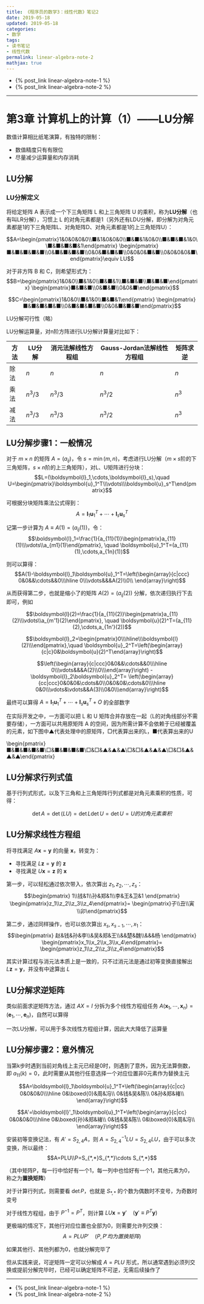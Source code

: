 ```yaml
---
title: 《程序员的数学3：线性代数》笔记2
date: 2019-05-18
updated: 2019-05-18
categories:
- 数学
tags:
- 读书笔记
- 线性代数
permalink: linear-algebra-note-2
mathjax: true
---
```


* {% post_link linear-algebra-note-1 %}
* {% post_link linear-algebra-note-2 %}

----
# 第3章 计算机上的计算（1）——LU分解
数值计算相比纸笔演算，有独特的限制：

- 数值精度只有有限位
- 尽量减少运算量和内存消耗

## LU分解
### LU分解定义
将给定矩阵 A 表示成一个下三角矩阵 L 和上三角矩阵 U 的乘积，称为**LU分解**（也有叫LR分解），习惯上 L 的对角元素都是1（另外还有LDU分解，即分解为对角元素都是1的下三角矩阵L、对角矩阵D、对角元素都是1的上三角矩阵U）：

$$A=\begin{pmatrix}1&0&0&0&0\\■&1&0&0&0\\■&■&1&0&0\\■&■&■&1&0\\■&■&■&■&1\end{pmatrix}
\begin{pmatrix}■&■&■&■&■\\0&■&■&■&■\\0&0&■&■&■\\0&0&0&■&■\\0&0&0&0&■\end{pmatrix}\equiv LU$$

对于非方阵 B 和 C，则希望形式为：
$$B=\begin{pmatrix}1&0&0\\■&1&0\\■&■&1\\■&■&■\\■&■&■\end{pmatrix}
\begin{pmatrix}■&■&■\\0&■&■\\0&0&■\end{pmatrix}$$

$$C=\begin{pmatrix}1&0&0\\■&1&0\\■&■&1\end{pmatrix}
\begin{pmatrix}■&■&■&■&■\\0&■&■&■&■\\0&0&■&■&■\end{pmatrix}$$

LU分解可行性（略）

LU分解运算量，对n阶方阵进行LU分解计算量对比如下：

| 方法  | LU分解 | 消元法解线性方程组 | Gauss-Jordan法解线性方程组 | 矩阵求逆 |
| ------ | ------ | ------ | ------ | ------ |
| 除法 | $n$ | $n$ | $n$ | $n$ |
| 乘法 | $n^3/3$ | $n^3/3$ | $n^3/2$ | $n^3$ |
| 减法 | $n^3/3$ | $n^3/3$ | $n^3/2$ | $n^3$ |

## LU分解步骤1：一般情况
对于 $m×n$ 的矩阵 $A=(a_{ij})$，令 $s=\min(m,n)$，考虑进行LU分解（$m×s$阶的下三角矩阵，$s×n$阶的上三角矩阵），对L、U矩阵进行分块：
$$L=(\boldsymbol{l}_1,\cdots,\boldsymbol{l}_s),\quad U=\begin{pmatrix}\boldsymbol{u}_1^T\\\vdots\\\boldsymbol{u}_s^T\end{pmatrix}$$

可根据分块矩阵乘法公式得到：
$$A=\boldsymbol{l}_1\boldsymbol{u}_1^T+\cdots+\boldsymbol{l}_s\boldsymbol{u}_s^T$$

记第一步计算为 $A\equiv A(1)=(a_{ij}(1))$，令：
$$\boldsymbol{l}_1=\frac{1}{a_{11}(1)}\begin{pmatrix}a_{11}(1)\\\vdots\\a_{m1}(1)\end{pmatrix}, \quad \boldsymbol{u}_1^T=(a_{11}(1),\cdots,a_{1n}(1))$$

则可以算得：
$$A(1)-\boldsymbol{l}_1\boldsymbol{u}_1^T=\left(\begin{array}{c|ccc}
0&0&&\cdots&&0\\\hline 0\\\vdots&&&A(2)\\0\\
\end{array}\right)$$

从而获得第二步，也就是缩小了的矩阵 $A(2)=(a_{ij}(2))$ 分解，依次递归执行下去即可，例如

$$\boldsymbol{l}(2)=\frac{1}{a_{11}(2)}\begin{pmatrix}a_{11}(2)\\\vdots\\a_{m'1}(2)\end{pmatrix}, \quad \boldsymbol{u}(2)^T=(a_{11}(2),\cdots,a_{1n'}(2))$$

$$\boldsymbol{l}_2=\begin{pmatrix}0\\\hline\\\boldsymbol{l}(2)\\\end{pmatrix},\quad \boldsymbol{u}_2^T=\left(\begin{array}{c|c}0&\boldsymbol{u}(2)^T\end{array}\right)$$

$$\left(\begin{array}{c|ccc}0&0&&\cdots&&0\\\hline 0\\\vdots&&&A(2)\\0\\\end{array}\right)
-\boldsymbol{l}_2\boldsymbol{u}_2^T=
\left(\begin{array}{cc|ccc}0&0&0&\cdots&0\\0&0&0&\cdots&0\\\hline 0&0\\\vdots&\vdots&&A(3)\\0&0\\\end{array}\right)$$

最终可以算得 $A=\boldsymbol{l}_1\boldsymbol{u}_1^T+\cdots+\boldsymbol{l}_s\boldsymbol{u}_s^T+O$ 的全部数字

在实际开发之中，一方面可以把 L 和 U 矩阵合并存放在一起（L的对角线部分不需要存储），一方面可以共用原矩阵 A 的空间，因为所需计算不会依赖于已经被覆盖的元素，如下图中▲代表处理中的原矩阵，□代表算出来的L，■代表算出来的U

\begin{pmatrix}■&■&■&■&■\\□&■&■&■&■\\□&□&▲&▲&▲\\□&□&▲&▲&▲\\□&□&▲&▲&▲\end{pmatrix}

## LU分解求行列式值
基于行列式形式，以及下三角和上三角矩阵行列式都是对角元素乘积的性质，可得：

$$\det A = \det(LU) = \det L \det U=\det U=U的对角元素乘积$$

## LU分解求线性方程组
将寻找满足 $A\boldsymbol{x}=\boldsymbol{y}$ 的向量 $\boldsymbol{x}$，转变为：

- 寻找满足 $L\boldsymbol{z}=\boldsymbol{y}$ 的 $\boldsymbol{z}$
- 寻找满足 $U\boldsymbol{x}=\boldsymbol{z}$ 的 $\boldsymbol{x}$

第一步，可以轻松通过依次带入，依次算出 $z_1,z_2,\cdots,z_s$：
$$\begin{pmatrix} 1\\钱&1\\孙&郑&1\\李&王&卫&1 \end{pmatrix}
\begin{pmatrix}z_1\\z_2\\z_3\\z_4\end{pmatrix}=
\begin{pmatrix}子\\丑\\寅\\卯\end{pmatrix}$$

第二步，通过同样操作，也可以依次算出 $x_s,x_{s-1},\cdots,x_1$：
$$\begin{pmatrix} 赵&钱&孙&李\\&吴&郑&王\\&&楚&魏\\&&&杨 \end{pmatrix}
\begin{pmatrix}x_1\\x_2\\x_3\\x_4\end{pmatrix}=
\begin{pmatrix}z_1\\z_2\\z_3\\z_4\end{pmatrix}$$

其实计算过程与消元法本质上是一致的，只不过消元法是通过初等变换直接解出 $L\boldsymbol{z}=\boldsymbol{y}$，并没有中途算出 $L$

## LU分解求逆矩阵
类似前面求逆矩阵方法，通过 $AX=I$ 分拆为多个线性方程组任务 $A(\boldsymbol{x}_1,\cdots,\boldsymbol{x}_n)=(\boldsymbol{e}_1,\cdots,\boldsymbol{e}_n)$，自然可以算得

一次LU分解，可以用于多次线性方程组计算，因此大大降低了运算量

## LU分解步骤2：意外情况
当第k步时遇到当前对角线上主元已经是0时，则遇到了意外，因为无法算倒数，即 $a_{11}(k)=0$，此时需要从其他行任意选择一个对应位置非0元素作为替换主元

$$A=\boldsymbol{l}_1\boldsymbol{u}_1^T+\left(\begin{array}{c|cc}
0&0&0&0\\\hline
0&\boxed{0}&周&冯\\
0&钱&吴&陈\\
0&孙&郑&褚\\
\end{array}\right)$$

$$A'=\boldsymbol{l}'_1\boldsymbol{u}_1^T+\left(\begin{array}{c|cc}
0&0&0&0\\\hline
0&\boxed{孙}&郑&褚\\
0&钱&吴&陈\\
0&\boxed{0}&周&冯\\
\end{array}\right)$$

安装初等变换记法，有 $A'=S_{2,4}A$，则 $A=S_{2,4}^{-1}LU=S_{2,4}LU$，由于可以多次变换，所以最终：
$$A=PLU\\P=S_{*,*}S_{*,*}\cdots S_{*,*}$$

（其中矩阵P，每一行中恰好有一个1，每一列中也恰好有一个1，其他元素为0，称之为**置换矩阵**）

对于计算行列式，则需要看 $\det P$，也就是 $S_{*,*}$ 的个数为偶数时不变号，为奇数时变号

对于线性方程组，由于 $P^{-1}=P^T$，则计算 $LU\boldsymbol{x}=\boldsymbol{y}'\quad(\boldsymbol{y}'\equiv P^T \boldsymbol{y})$

更极端的情况下，其他行对应位置也全部为0，则需要允许列交换：
$$A=PLUP'\quad(P,P'均为置换矩阵)$$

如果其他行、其他列都为0，也就分解完毕了

但从实践来说，可逆矩阵一定可以分解成 $A=PLU$ 形式，所以通常遇到必须列交换或提前分解完毕时，已经可以确定矩阵不可逆，无需后续操作了

----
* {% post_link linear-algebra-note-1 %}
* {% post_link linear-algebra-note-2 %}
